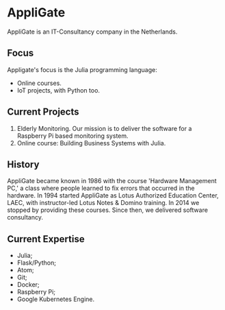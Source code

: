 # AppliGate
AppliGate is an IT-Consultancy company in the Netherlands.

## Focus
Appligate's focus is the Julia programming language:
- Online courses.
- IoT projects, with Python too.

## Current Projects
1. Elderly Monitoring. Our mission is to deliver the software for a Raspberry Pi based monitoring system.
2. Online course: Building Business Systems with Julia.

## History
AppliGate became known in 1986 with the course 'Hardware Management PC,' a class where people learned to fix errors that occurred in the hardware. In 1994 started AppliGate as Lotus Authorized Education Center, LAEC, with instructor-led Lotus Notes & Domino training. In 2014 we stopped by providing these courses. Since then, we delivered software consultancy.

## Current Expertise
- Julia;
- Flask/Python;
- Atom;
- Git;
- Docker;
- Raspberry Pi;
- Google Kubernetes Engine.
